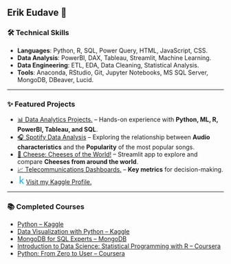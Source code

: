 ## Erik Eudave 🤖

### 🛠️ Technical Skills  
- **Languages**: Python, R, SQL, Power Query, HTML, JavaScript, CSS.
- **Data Analysis**: PowerBI, DAX, Tableau, Streamlit, Machine Learning.
- **Data Engineering**: ETL, EDA, Data Cleaning, Statistical Analysis.
- **Tools**: Anaconda, RStudio, Git, Jupyter Notebooks, MS SQL Server, MongoDB, DBeaver, Lucid.

---  

### ✨ Featured Projects  
- [📊 Data Analytics Projects.](../../../Data-Analytics-Projects/) – Hands-on experience with **Python, ML, R, PowerBI, Tableau, and SQL**. 
- [🎧 Spotify Data Analysis](../../../Data-Analytics-Projects/tree/main/Spotify-Analysis) –  Exploring the relationship between **Audio characteristics** and the **Popularity** of the most popular songs.  
- [🧀 Cheese: Cheeses of the World!](../../../Cheese/) –  Streamlit app to explore and compare **Cheeses from around the world**.  
- [📈 Telecommunications Dashboards.](../../../Telecom-Dashboards/) – **Key metrics** for decision-making.
- [<img src="k_icon.png" alt="Kaggle Logo" width="20"/>](https://www.kaggle.com/erikeudave)[Visit my Kaggle Profile.](https://www.kaggle.com/erikeudave)

---  

### 📚 Completed Courses

- [Python – Kaggle](https://www.kaggle.com/learn/certification/erikeudave/python)  
- [Data Visualization with Python – Kaggle](https://www.kaggle.com/learn/certification/erikeudave/data-visualization) 
- [MongoDB for SQL Experts – MongoDB](https://learn.mongodb.com/c/1TNcymqqRFyBuo-FqilqDw) 
- [Introduction to Data Science: Statistical Programming with R – Coursera](https://www.coursera.org/account/accomplishments/verify/LKXVT56S7AGG)  
- [Python: From Zero to User – Coursera](https://www.coursera.org/account/accomplishments/verify/R9MQB539UE9M)
 
 




